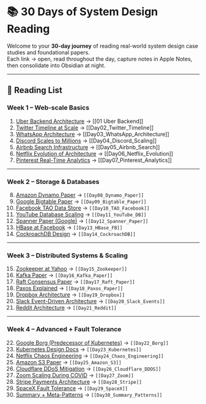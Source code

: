 # 📚 30 Days of System Design Reading

Welcome to your **30-day journey** of reading real-world system design case studies and foundational papers.  
Each link → open, read throughout the day, capture notes in Apple Notes, then consolidate into Obsidian at night.  

---

## 🔗 Reading List

### **Week 1 – Web-scale Basics**
1. [Uber Backend Architecture](https://eng.uber.com/uber-big-data-platform/) → [[01 Uber Backend]]
2. [Twitter Timeline at Scale](https://blog.twitter.com/engineering/en_us/a/2013/engineering-behind-twitter-timeline.html) → [[Day02_Twitter_Timeline]]
3. [WhatsApp Architecture](https://highscalability.com/whatsapp-architecture-2-million-connections-1-server/) → [[Day03_WhatsApp_Architecture]]
4. [Discord Scales to Millions](https://discord.com/blog/how-discord-scaled-elixir-to-5-million-concurrent-users) → [[Day04_Discord_Scaling]]
5. [Airbnb Search Infrastructure](https://medium.com/airbnb-engineering/scaling-our-search-system-2b7d7f84cf8c) → [[Day05_Airbnb_Search]]
6. [Netflix Evolution of Architecture](https://netflixtechblog.com/ready-for-changes-evolution-of-netflix-architecture) → [[Day06_Netflix_Evolution]]
7. [Pinterest Real-Time Analytics](https://medium.com/pinterest-engineering/introducing-pinterest-real-time-analytics-platform) → [[Day07_Pinterest_Analytics]]

---

### **Week 2 – Storage & Databases**
8. [Amazon Dynamo Paper](https://www.allthingsdistributed.com/files/amazon-dynamo-sosp2007.pdf) → `[[Day08_Dynamo_Paper]]`
9. [Google Bigtable Paper](https://research.google/pubs/pub27898/) → `[[Day09_Bigtable_Paper]]`
10. [Facebook TAO Data Store](https://www.usenix.org/conference/atc13/technical-sessions/presentation/bronson) → `[[Day10_TAO_Facebook]]`
11. [YouTube Database Scaling](https://youtube-eng.googleblog.com/2020/11/handling-youtubes-database-growth.html) → `[[Day11_YouTube_DB]]`
12. [Spanner Paper (Google)](https://research.google/pubs/pub39966/) → `[[Day12_Spanner_Paper]]`
13. [HBase at Facebook](https://engineering.fb.com/2014/06/04/core-data/scaling-apache-hbase-to-1-5-billion-messages-per-day/) → `[[Day13_HBase_FB]]`
14. [CockroachDB Design](https://www.cockroachlabs.com/blog/architecture-overview/) → `[[Day14_CockroachDB]]`

---

### **Week 3 – Distributed Systems & Scaling**
15. [Zookeeper at Yahoo](https://zookeeper.apache.org/doc/current/recipes.html) → `[[Day15_Zookeeper]]`
16. [Kafka Paper](https://kafka.apache.org/documentation/#design) → `[[Day16_Kafka_Paper]]`
17. [Raft Consensus Paper](https://raft.github.io/raft.pdf) → `[[Day17_Raft_Paper]]`
18. [Paxos Explained](https://lamport.azurewebsites.net/pubs/paxos-simple.pdf) → `[[Day18_Paxos_Paper]]`
19. [Dropbox Architecture](https://dropbox.tech/infrastructure/rewriting-the-heart-of-our-sync-engine) → `[[Day19_Dropbox]]`
20. [Slack Event-Driven Architecture](https://slack.engineering/scaling-slacks-job-queue/) → `[[Day20_Slack_Events]]`
21. [Reddit Architecture](https://highscalability.com/reddit-architecture/) → `[[Day21_Reddit]]`

---

### **Week 4 – Advanced + Fault Tolerance**
22. [Google Borg (Predecessor of Kubernetes)](https://research.google/pubs/pub43438/) → `[[Day22_Borg]]`
23. [Kubernetes Design Docs](https://kubernetes.io/docs/concepts/overview/what-is-kubernetes/) → `[[Day23_Kubernetes]]`
24. [Netflix Chaos Engineering](https://netflixtechblog.com/the-netflix-simian-army-16e57fbab116) → `[[Day24_Chaos_Engineering]]`
25. [Amazon S3 Paper](https://www.usenix.org/conference/fast07/amazon-s3) → `[[Day25_Amazon_S3]]`
26. [Cloudflare DDoS Mitigation](https://blog.cloudflare.com/tag/ddos/) → `[[Day26_Cloudflare_DDOS]]`
27. [Zoom Scaling During COVID](https://blog.zoom.us/how-zoom-works/) → `[[Day27_Zoom]]`
28. [Stripe Payments Architecture](https://stripe.com/blog/our-architecture) → `[[Day28_Stripe]]`
29. [SpaceX Fault Tolerance](https://danluu.com/fault-tolerance/) → `[[Day29_SpaceX]]`
30. [Summary + Meta-Patterns](https://github.com/donnemartin/system-design-primer) → `[[Day30_Summary_Patterns]]`
